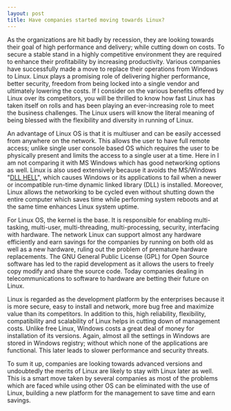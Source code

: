 ```yaml
---
layout: post
title: Have companies started moving towards Linux?
---
```


As the organizations are hit badly by recession, they are looking towards their goal of high performance and delivery; while cutting down on costs. To secure a stable stand in a highly competitive environment they are required to enhance their profitability by increasing productivity. Various companies have successfully made a move to replace their operations from Windows to Linux. Linux plays a promising role of delivering higher performance, better security, freedom from being locked into a single vendor and ultimately lowering the costs. If I consider on the various benefits offered by Linux over its competitors, you will be thrilled to know how fast Linux has taken itself on rolls and has been playing an ever-increasing role to meet the business challenges. The Linux users will know the literal meaning of being blessed with the flexibility and diversity in running of Linux.

An advantage of Linux OS is that it is multiuser and can be easily accessed from anywhere on the network. This allows the user to have full remote access; unlike single user console based OS which requires the user to be physically present and limits the access to a single user at a time.  Here in I am not comparing it with MS Windows which has good networking options as well. Linux is also used extensively because it avoids the MS/Windows "<a href="http://www.cpcug.org/user/clemenzi/technical/Languages/DLL_Hell.htm">DLL HELL</a>", which causes Windows or its applications to fail when a newer or incompatible run-time dynamic linked library (DLL) is installed. Moreover, Linux allows the networking to be cycled even without shutting down the entire computer which saves time while performing system reboots and at the same time enhances Linux system uptime.

For Linux OS, the kernel is the base. It is responsible for enabling multi-tasking, multi-user, multi-threading, multi-processing, security, interfacing with hardware. The network Linux can support almost any hardware efficiently and earn savings for the companies by running on both old as well as a new hardware, ruling out the problem of premature hardware replacements. The GNU General Public License (GPL) for Open Source software has led to the rapid development as it allows the users to freely copy modify and share the source code. Today companies dealing in telecommunications to software to hardware are betting their future on Linux. 

Linux is regarded as the development platform by the enterprises because it is more secure, easy to install and network, more bug free and maximize value than its competitors. In addition to this, high reliability, flexibility, compatibility and scalability of Linux helps in cutting down of management costs. Unlike free Linux, Windows costs a great deal of money for installation of its versions. Again, almost all the settings in Windows are stored in Windows registry; without which none of the applications are functional. This later leads to slower performance and security threats. 

To sum it up, companies are looking towards advanced versions and undoubtedly the merits of Linux are likely to stay with Linux later as well. This is a smart move taken by several companies as most of the problems which are faced while using other OS can be eliminated with the use of Linux, building a new platform for the management to save time and earn savings.
